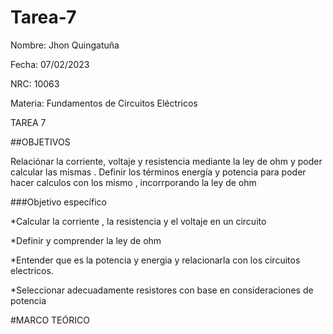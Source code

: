 # Tarea-7

Nombre: Jhon Quingatuña

Fecha: 07/02/2023

NRC: 10063

Materia: Fundamentos de Circuitos Eléctricos

TAREA 7

##OBJETIVOS 

Relaciónar la corriente, voltaje y resistencia mediante la ley de ohm y poder calcular las mismas . Definir los términos energía y potencia para poder hacer calculos con los mismo , incorrporando la ley de ohm

###Objetivo específico

*Calcular la corriente , la resistencia y el voltaje en un circuito

*Definir y comprender la ley de ohm

*Entender que es la potencia y energia y relacionarla con los circuitos electricos.

*Seleccionar adecuadamente resistores con base en consideraciones de potencia

#MARCO TEÓRICO


